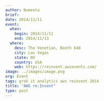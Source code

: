 ```yaml
---
author: Numenta
brief:
date: 2014/11/11
event:
  when:
    begin: 2014/11/11
    end: 2014/11/13
  where:
    desc: The Venetian, Booth 648
    city: Las Vegas
    state: NV
    country: USA
    web: https://reinvent.awsevents.com/
image: ../images/image.png
org: Event
tags: grok it analytics aws reinvent 2014
title: "AWS re:Invent"
type: post
---
```

